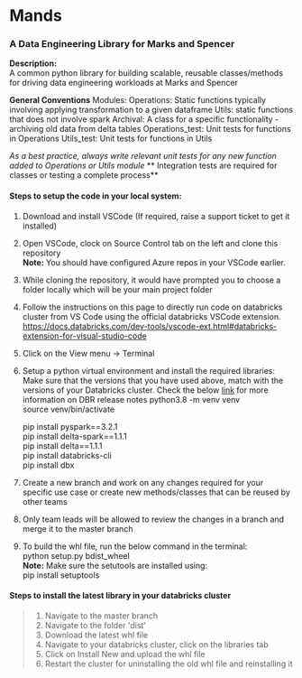 # Mands <br>

### A Data Engineering Library for Marks and Spencer 
**Description:** <br>
  <tab> A common python library for building scalable, reusable classes/methods for driving data engineering workloads at Marks and Spencer

**General Conventions**
  Modules:
  Operations: Static functions typically involving applying transformation to a given dataframe
  Utils: static functions that does not involve spark
  Archival: A class for a specific functionality - archiving old data from delta tables
  Operations_test: Unit tests for functions in Operations
  Utils_test: Unit tests for functions in Utils
  
  *As a best practice, always write relevant unit tests for any new function added to Operations or Utils module*
  ** Integration tests are required for classes or testing a complete process**
  
#### Steps to setup the code in your local system:

1. Download and install VSCode (If required, raise a support ticket to get it installed)
2. Open VSCode, clock on Source Control tab on the left and clone this repository <br> **Note:** You should have configured Azure repos in your VSCode earlier.
3. While cloning the repository, it would have prompted you to choose a folder locally which will be your main project folder
4. Follow the instructions on this page to directly run code on databricks cluster from VS Code using the official databricks VSCode extension. https://docs.databricks.com/dev-tools/vscode-ext.html#databricks-extension-for-visual-studio-code
5. Click on the View menu -> Terminal
6. Setup a python virtual environment and install the required libraries: <br>
    Make sure that the versions that you have used above, match with the versions of your Databricks cluster. Check the below [link](https://docs.microsoft.com/en-us/azure/databricks/release-notes/runtime/releases) for more information on DBR release notes
    python3.8 -m venv venv <br>
    source venv/bin/activate <br>
    
    pip install pyspark==3.2.1 <br>
    pip install delta-spark==1.1.1 <br>
    pip install delta==1.1.1 <br>
    pip install databricks-cli <br>
    pip install dbx

7. Create a new branch and work on any changes required for your specific use case or create new methods/classes that can be reused by other teams
  
8. Only team leads will be allowed to review the changes in a branch and merge it to the master branch

9. To build the whl file, run the below command in the terminal: <br>
    python setup.py bdist_wheel <br>
    **Note:** Make sure the setutools are installed using: <br>
    pip install setuptools
  
  #### Steps to install the latest library in your databricks cluster
  
  > 1. Navigate to the master branch <br>
  > 2. Navigate to the folder 'dist'
  > 3. Download the latest whl file
  > 4. Navigate to your databricks cluster, click on the libraries tab
  > 5. Click on Install New and upload the whl file
  > 6. Restart the cluster for uninstalling the old whl file and reinstalling it
  